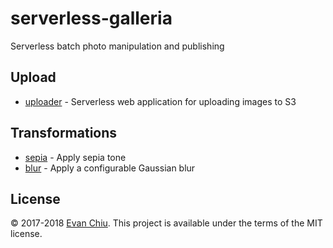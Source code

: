 # serverless-galleria

Serverless batch photo manipulation and publishing

## Upload
* [uploader](uploader/README.md) - Serverless web application for uploading images to S3

## Transformations
* [sepia](sepia/README.md) - Apply sepia tone
* [blur](blur/README.md) - Apply a configurable Gaussian blur

## License
&copy; 2017-2018 [Evan Chiu](https://evanchiu.com). This project is available under the terms of the MIT license.
